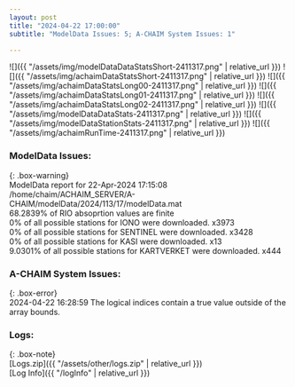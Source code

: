 ```yaml
---
layout: post
title: "2024-04-22 17:00:00"
subtitle: "ModelData Issues: 5; A-CHAIM System Issues: 1"

---
```


![]({{ "/assets/img/modelDataDataStatsShort-2411317.png" | relative_url }})
![]({{ "/assets/img/achaimDataStatsShort-2411317.png" | relative_url }})
![]({{ "/assets/img/achaimDataStatsLong00-2411317.png" | relative_url }})
![]({{ "/assets/img/achaimDataStatsLong01-2411317.png" | relative_url }})
![]({{ "/assets/img/achaimDataStatsLong02-2411317.png" | relative_url }})
![]({{ "/assets/img/modelDataDataStats-2411317.png" | relative_url }})
![]({{ "/assets/img/modelDataStationStats-2411317.png" | relative_url }})
![]({{ "/assets/img/achaimRunTime-2411317.png" | relative_url }})


### ModelData Issues:  
  
{: .box-warning}  
 ModelData report for 22-Apr-2024 17:15:08   
 /home/chaim/ACHAIM_SERVER/A-CHAIM/modelData/2024/113/17/modelData.mat   
 68.2839% of RIO absoprtion values are finite   
 0% of all possible stations for IONO were downloaded. x3973   
 0% of all possible stations for SENTINEL were downloaded. x3428   
 0% of all possible stations for KASI were downloaded. x13   
 9.0301% of all possible stations for KARTVERKET were downloaded. x444   
  
### A-CHAIM System Issues:  
  
{: .box-error}  
2024-04-22 16:28:59 The logical indices contain a true value outside of the array bounds.  

### Logs:  
  
{: .box-note}  
[Logs.zip]({{ "/assets/other/logs.zip" | relative_url }})  
[Log Info]({{ "/logInfo" | relative_url }})  
